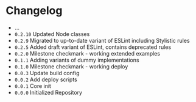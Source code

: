 # Changelog

* ...
* `0.2.10` Updated Node classes
* `0.2.9` Migrated to up-to-date variant of ESLint including Stylistic rules
* `0.2.5` Added draft variant of ESLint, contains deprecated rules
* `0.2.0` Milestone checkmark - working extended examples
* `0.1.1` Adding variants of dummy implementations
* `0.1.0` Milestone checkmark - working deploy
* `0.0.3` Update build config
* `0.0.2` Add deploy scripts
* `0.0.1` Core init
* `0.0.0` Initialized Repository
